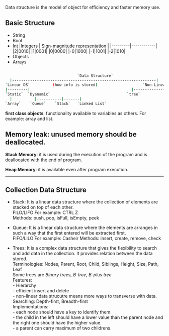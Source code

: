 Data structure is the model of object for efficiency and faster memory use.

## Basic Structure 
- String
- Bool
- Int
  |Integers | Sign-magnitude representation |
  |---------|------------|
  |2|0010|
  |1|0001|
  |0|0000|
  |-0|1000|
  |-1|1001|
  |-2|1010|
- Objects
- Arrays

```bash
  
                                `Data Structure` 
  |----------------------------------------------------------------|
`Linear DS`          (how info is stored)                    `Non-Linear DS`
|---------|                                             |---------------------------|
`Static`  `Dyanamic`                                  `tree`                    `graphs`
  |          |-----------|-------|
`Array`    `Queue`    `Stack`   `Linked List`
```

**first class objects**: functionality available to variables as others. For example: array and list.

**Memory leak**: unused memory should be deallocated.
-----

**Stack Memory**: it is used during the execution of the program and is deallocated with the end of program.

**Heap Memory**: it is available even after program execution.

------

## Collection Data Structure
- Stack: It is a linear data structure where the collection of elements are stacked on top of each other.<br/>
  FILO/LIFO
   For example: CTRL Z<br/>
  Methods: push, pop, isFull, isEmpty, peek

- Queue: It is a linear data structure where the elements are arranges in such a way that the first entered will be extracted first.<br/>
FIFO/LILO
  For example: Casheir
  Methods: insert, create, remove, check

- Trees: It is a complex data structure that gives the flexibility to search and add data in the collection. It provides relation between the data stored.<br/>
    Terminologies: Nodes, Parent, Root, Child, Siblings, Height, Size, Path, Leaf<br/>
    Some trees are _Binary trees, B-tree, B-plus tree_ <br/>
    Features:<br/>
      - Hierarchy   <br/>
      - efficient insert and delete   <br/>
      - non-linear data strucutre means more ways to transverse with data.   <br/>
    Searching: Depth-first, Breadth-first<br>
    Implementations:   <br/>
      - each node should have a key to identify them.   <br/>
      - the child in the left should have a lower value than the parent node and the right one should have the higher value.   <br/>
      - a parent can carry maximum of two childrens.   <br/>
    

